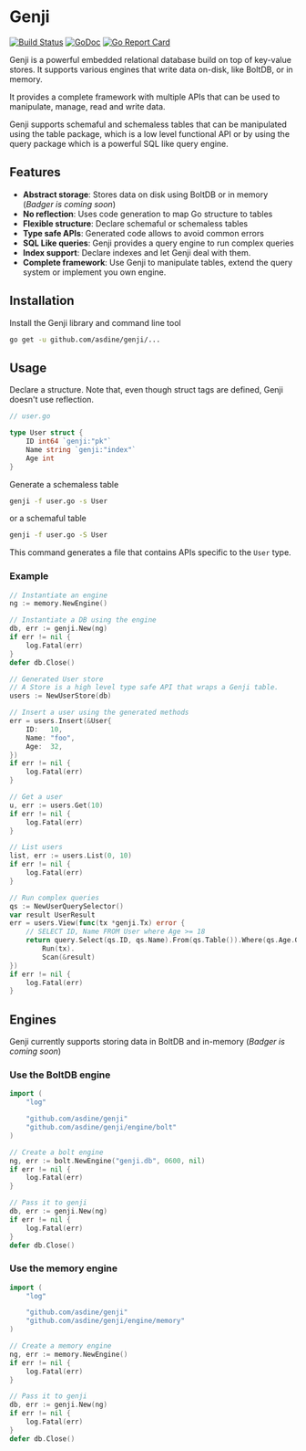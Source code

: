 # Genji

[![Build Status](https://travis-ci.org/asdine/genji.svg)](https://travis-ci.org/asdine/genji)
[![GoDoc](https://godoc.org/github.com/asdine/genji?status.svg)](https://godoc.org/github.com/asdine/genji)
[![Go Report Card](https://goreportcard.com/badge/github.com/asdine/genji)](https://goreportcard.com/report/github.com/asdine/genji)

Genji is a powerful embedded relational database build on top of key-value stores. It supports various engines that write data on-disk, like BoltDB, or in memory.

It provides a complete framework with multiple APIs that can be used to manipulate, manage, read and write data.

Genji supports schemaful and schemaless tables that can be manipulated using the table package, which is a low level functional API
or by using the query package which is a powerful SQL like query engine.

## Features

- **Abstract storage**: Stores data on disk using BoltDB or in memory (_Badger is coming soon_)
- **No reflection**: Uses code generation to map Go structure to tables
- **Flexible structure**: Declare schemaful or schemaless tables
- **Type safe APIs**: Generated code allows to avoid common errors
- **SQL Like queries**: Genji provides a query engine to run complex queries
- **Index support**: Declare indexes and let Genji deal with them.
- **Complete framework**: Use Genji to manipulate tables, extend the query system or implement you own engine.

## Installation

Install the Genji library and command line tool

```bash
go get -u github.com/asdine/genji/...
```

## Usage

Declare a structure. Note that, even though struct tags are defined, Genji doesn't use reflection.

```go
// user.go

type User struct {
    ID int64 `genji:"pk"`
    Name string `genji:"index"`
    Age int
}
```

Generate a schemaless table

```bash
genji -f user.go -s User
```

or a schemaful table

```bash
genji -f user.go -S User
```

This command generates a file that contains APIs specific to the `User` type.

### Example

```go
// Instantiate an engine
ng := memory.NewEngine()

// Instantiate a DB using the engine
db, err := genji.New(ng)
if err != nil {
    log.Fatal(err)
}
defer db.Close()

// Generated User store
// A Store is a high level type safe API that wraps a Genji table.
users := NewUserStore(db)

// Insert a user using the generated methods
err = users.Insert(&User{
    ID:   10,
    Name: "foo",
    Age:  32,
})
if err != nil {
    log.Fatal(err)
}

// Get a user
u, err := users.Get(10)
if err != nil {
    log.Fatal(err)
}

// List users
list, err := users.List(0, 10)
if err != nil {
    log.Fatal(err)
}

// Run complex queries
qs := NewUserQuerySelector()
var result UserResult
err = users.View(func(tx *genji.Tx) error {
    // SELECT ID, Name FROM User where Age >= 18
    return query.Select(qs.ID, qs.Name).From(qs.Table()).Where(qs.Age.Gte(18)).
        Run(tx).
        Scan(&result)
})
if err != nil {
    log.Fatal(err)
}
```

## Engines

Genji currently supports storing data in BoltDB and in-memory (_Badger is coming soon_)

### Use the BoltDB engine

```go
import (
    "log"

    "github.com/asdine/genji"
    "github.com/asdine/genji/engine/bolt"
)

// Create a bolt engine
ng, err := bolt.NewEngine("genji.db", 0600, nil)
if err != nil {
    log.Fatal(err)
}

// Pass it to genji
db, err := genji.New(ng)
if err != nil {
    log.Fatal(err)
}
defer db.Close()
```

### Use the memory engine

```go
import (
    "log"

    "github.com/asdine/genji"
    "github.com/asdine/genji/engine/memory"
)

// Create a memory engine
ng, err := memory.NewEngine()
if err != nil {
    log.Fatal(err)
}

// Pass it to genji
db, err := genji.New(ng)
if err != nil {
    log.Fatal(err)
}
defer db.Close()
```
